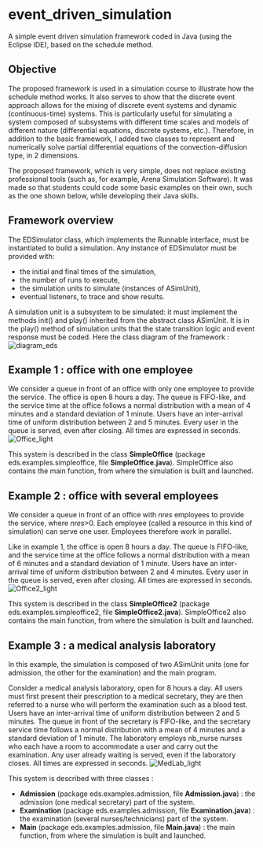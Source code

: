 # event_driven_simulation
A simple event driven simulation framework coded in Java (using the Eclipse IDE), based on the schedule method.

## Objective
The proposed framework is used in a simulation course to illustrate how the schedule method works. 
It also serves to show that the discrete event approach allows for the mixing of discrete event systems and dynamic (continuous-time) systems. This is particularly useful for simulating a system composed of subsystems with different time scales and models of different nature (differential equations, discrete systems, etc.).
Therefore, in addition to the basic framework, I added two classes to represent and numerically solve partial differential equations of the convection-diffusion type, in 2 dimensions.

The proposed framework, which is very simple, does not replace existing professional tools (such as, for example, Arena Simulation Software).
It was made so that students could code some basic examples on their own, such as the one shown below, while developing their Java skills.

## Framework overview
The EDSimulator class, which implements the Runnable interface, must be instantiated to build a simulation. 
Any instance of EDSimulator must be provided with:
- the initial and final times of the simulation,
- the number of runs to execute,
- the simulation units to simulate (instances of ASimUnit),
- eventual listeners, to trace and show results. 

A simulation unit is a subsystem to be simulated: it must implement the methods init() and play() inherited from the abstract class ASimUnit.
It is in the play() method of simulation units that the state transition logic and event response must be coded. 
Here the class diagram of the framework :
![diagram_eds](https://github.com/user-attachments/assets/7a408101-2580-4e1b-8984-a604dbc28364)

## Example 1 : office with one employee
We consider a queue in front of an office with only one employee to provide the service.
The office is open 8 hours a day.
The queue is FIFO-like, and the service time at the office follows a normal distribution with a mean of 4 minutes and a standard deviation of 1 minute. 
Users have an inter-arrival time of uniform distribution between 2 and 5 minutes. 
Every user in the queue is served, even after closing. All times are expressed in seconds.
![Office_light](https://github.com/user-attachments/assets/9008f850-9fe4-4019-adbf-69ed4cf8da88)

This system is described in the class **SimpleOffice** (package eds.examples.simpleoffice, file **SimpleOffice.java**).
SimpleOffice also contains the main function, from where the simulation is built and launched. 

## Example 2 : office with several employees
We consider a queue in front of an office with *nres* employees to provide the service, where *nres*>0. Each employee (called a resource in this kind of simulation) can serve one user. Employees therefore work in parallel.

Like in example 1, the office is open 8 hours a day. The queue is FIFO-like, and the service time at the office follows a normal distribution with a mean of 6 minutes and a standard deviation of 1 minute. Users have an inter-arrival time of uniform distribution between 2 and 4 minutes. Every user in the queue is served, even after closing. All times are expressed in seconds.
![Office2_light](https://github.com/user-attachments/assets/c57f5c87-2c0d-43b9-99a3-95c78ddef935)

This system is described in the class **SimpleOffice2** (package eds.examples.simpleoffice2, file **SimpleOffice2.java**).
SimpleOffice2 also contains the main function, from where the simulation is built and launched.

## Example 3 : a medical analysis laboratory
In this example, the simulation is composed of two ASimUnit units (one for admission, the other for the examination) and the main program.

Consider a medical analysis laboratory, open for 8 hours a day. 
All users must first present their prescription to a medical secretary, they are then referred to a nurse who will perform the examination such as a blood test. Users have an inter-arrival time of uniform distribution between 2 and 5 minutes. The queue in front of the secretary is FIFO-like, and the secretary service time follows a normal distribution with a mean of 4 minutes and a standard deviation of 1 minute.
The laboratory employs nb_nurse nurses who each have a room to accommodate a user and carry out the examination. 
Any user already waiting is served, even if the laboratory closes. All times are expressed in seconds.
![MedLab_light](https://github.com/user-attachments/assets/61601a0a-352e-4039-b958-c49ab04701a3)

This system is described with three classes :
- **Admission** (package eds.examples.admission, file **Admission.java**) : the admission (one medical secretary) part of the system.
- **Examination** (package eds.examples.admission, file **Examination.java**) : the examination (several nurses/technicians) part of the system.
- **Main** (package eds.examples.admission, file **Main.java**) : the main function, from where the simulation is built and launched.
